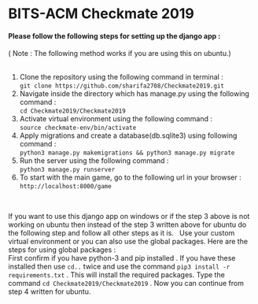 # BITS-ACM Checkmate 2019

<h4>Please follow the following steps for setting up the django app :</h4>
( Note : The following method works if you are using this on ubuntu.) <br><br>
<ol>
<li>Clone the repository using the following command in terminal :<br>
 <code>git clone https://github.com/sharifa2708/Checkmate2019.git</code></li>
<li>Navigate inside the directory which has manage.py using the following command : <br>
 <code>cd Checkmate2019/Checkmate2019</code></li>
<li>Activate virtual environment using the following command : <br>
 <code>source checkmate-env/bin/activate</code></li>
<li>Apply migrations and create a database(db.sqlite3) using following command :<br>
 <code>python3 manage.py makemigrations && python3 manage.py migrate</code></li>
<li>Run the server using the following command : <br>
 <code>python3 manage.py runserver</code></li>
<li>To start with the main game, go to the following url in your browser : <br>
<code>http://localhost:8000/game</code></li>
</ol>
<br>
<p>If you want to use this django app on windows or if the step 3 above is not working on ubuntu then instead of the step 3 written 
above for ubuntu do the following step and follow all other steps as it is.
&nbsp Use your custom virtual environment or you can also use the global packages.
Here are the steps for using global packages :<br>
First confirm if you have python-3 and pip installed . If you have these installed then use <code>cd..</code> twice and use the command
<code>pip3 install -r requirements.txt</code> . This will 
install the required packages. Type the command <code>cd Checkmate2019/Checkmate2019</code> . Now you can continue from step 4 
written for ubuntu.</p>